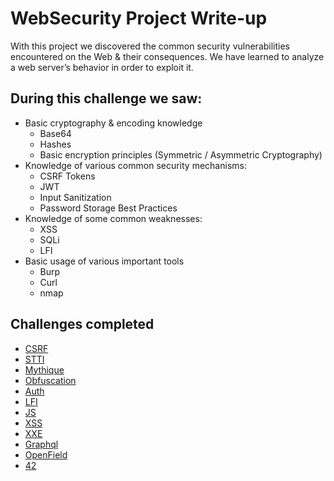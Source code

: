 # WebSecurity Project Write-up

With this project we discovered the common security vulnerabilities encountered on the Web & their consequences. We have learned to analyze a web server’s behavior in order to exploit it.

## During this challenge we saw:

- Basic cryptography & encoding knowledge
  - Base64
  - Hashes
  - Basic encryption principles (Symmetric / Asymmetric Cryptography)
- Knowledge of various common security mechanisms:
  - CSRF Tokens
  - JWT
  - Input Sanitization
  - Password Storage Best Practices
- Knowledge of some common weaknesses:
  - XSS
  - SQLi
  - LFI
- Basic usage of various important tools
  - Burp
  - Curl
  - nmap

## Challenges completed

- [CSRF](CSRF.md)
- [STTI](STTI.md)
- [Mythique](mythique.md)
- [Obfuscation](obfuscation.md)
- [Auth](Auth.md)
- [LFI](LFI.md)
- [JS](JS.md)
- [XSS](XSS.md)
- [XXE](XXE.md)
- [Graphql](graphql.md)
- [OpenField](Openfield.md)
- [42](42.md)
